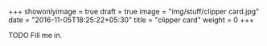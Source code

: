 +++
showonlyimage = true
draft = true
image = "img/stuff/clipper card.jpg"
date = "2016-11-05T18:25:22+05:30"
title = "clipper card"
weight = 0
+++

TODO Fill me in.

